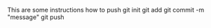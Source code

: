 This are some instructions
how to push 
git init
git add <file-name>
git commit -m "message"
git push